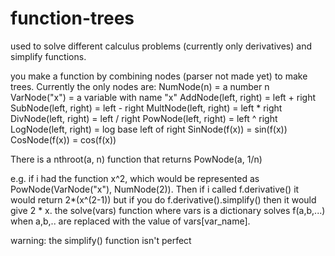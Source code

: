 # function-trees
used to solve different calculus problems (currently only derivatives) and simplify functions.

you make a function by combining nodes (parser not made yet) to make trees. Currently the only nodes are:
NumNode(n) = a number n
VarNode("x") = a variable with name "x"
AddNode(left, right) = left + right
SubNode(left, right) = left - right
MultNode(left, right) = left * right
DivNode(left, right) = left / right
PowNode(left, right) = left ^ right
LogNode(left, right) = log base left of right
SinNode(f(x)) = sin(f(x))
CosNode(f(x)) = cos(f(x))

There is a nthroot(a, n) function that returns PowNode(a, 1/n)

e.g. if i had the function x^2, which would be represented as PowNode(VarNode("x"), NumNode(2)). Then if i called f.derivative() it would return 2*(x^(2-1)) but if you do f.derivative().simplify() then it would give 2 * x. the solve(vars) function where vars is a dictionary solves f(a,b,...) when a,b,.. are replaced with the value of vars[var_name].

warning: the simplify() function isn't perfect
